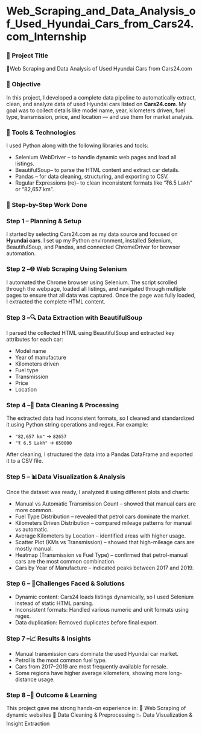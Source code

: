 # Web_Scraping_and_Data_Analysis_of_Used_Hyundai_Cars_from_Cars24.com_Internship

### 📝 Project Title

🚗Web Scraping and Data Analysis of Used Hyundai Cars from Cars24.com

### 🎯 Objective

In this project, I developed a complete data pipeline to automatically extract, clean, and analyze data of used Hyundai cars listed on **Cars24.com**.
My goal was to collect details like model name, year, kilometers driven, fuel type, transmission, price, and location — and use them for market analysis.

### 🔹 Tools & Technologies

I used Python along with the following libraries and tools:

* Selenium WebDriver – to handle dynamic web pages and load all listings.
* BeautifulSoup– to parse the HTML content and extract car details.
* Pandas – for data cleaning, structuring, and exporting to CSV.
* Regular Expressions (re)– to clean inconsistent formats like “₹6.5 Lakh” or “82,657 km”.

### 📝 Step-by-Step Work Done

### Step 1 – Planning & Setup
I started by selecting Cars24.com as my data source and focused on **Hyundai cars**.
I set up my Python environment, installed Selenium, BeautifulSoup, and Pandas, and connected ChromeDriver for browser automation.

### Step 2 –🌐 Web Scraping Using Selenium
I automated the Chrome browser using Selenium.
The script scrolled through the webpage, loaded all listings, and navigated through multiple pages to ensure that all data was captured.
Once the page was fully loaded, I extracted the complete HTML content.

### Step 3 –🔍 Data Extraction with BeautifulSoup
I parsed the collected HTML using BeautifulSoup and extracted key attributes for each car:

* Model name
* Year of manufacture
* Kilometers driven
* Fuel type
* Transmission
* Price
* Location

### Step 4 –🧹 Data Cleaning & Processing
The extracted data had inconsistent formats, so I cleaned and standardized it using Python string operations and regex.
For example:

* `"82,657 km"` → `82657`
* `"₹ 6.5 Lakh"` → `650000`

After cleaning, I structured the data into a Pandas DataFrame and exported it to a CSV file.

### Step 5 – 📊Data Visualization & Analysis
Once the dataset was ready, I analyzed it using different plots and charts:

* Manual vs Automatic Transmission Count – showed that manual cars are more common.
* Fuel Type Distribution – revealed that petrol cars dominate the market.
* Kilometers Driven Distribution – compared mileage patterns for manual vs automatic.
* Average Kilometers by Location – identified areas with higher usage.
* Scatter Plot (KMs vs Transmission) – showed that high-mileage cars are mostly manual.
* Heatmap (Transmission vs Fuel Type) – confirmed that petrol-manual cars are the most common combination.
* Cars by Year of Manufacture – indicated peaks between 2017 and 2019.

### Step 6 – 🧠Challenges Faced & Solutions

* Dynamic content: Cars24 loads listings dynamically, so I used Selenium instead of static HTML parsing.
* Inconsistent formats: Handled various numeric and unit formats using regex.
* Data duplication: Removed duplicates before final export.

### Step 7 –📈 Results & Insights

* Manual transmission cars dominate the used Hyundai car market.
* Petrol is the most common fuel type.
* Cars from 2017–2019 are most frequently available for resale.
* Some regions have higher average kilometers, showing more long-distance usage.

### Step 8 –🧩 Outcome & Learning

This project gave me strong hands-on experience in:
🔧 Web Scraping of dynamic websites
🧼 Data Cleaning & Preprocessing
📉 Data Visualization & Insight Extraction

